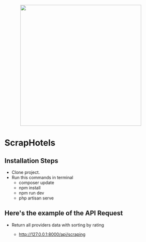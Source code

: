 <p align="center"><a href="https://laravel.com" target="_blank"><img src="https://raw.githubusercontent.com/laravel/art/master/logo-lockup/5%20SVG/2%20CMYK/1%20Full%20Color/laravel-logolockup-cmyk-red.svg" width="400"></a></p>

# ScrapHotels

## Installation Steps

-   Clone project.
-   Run this commands in terminal
    -   composer update
    -   npm install
    -   npm run dev
    -   php artisan serve

## Here's the example of the API Request

-   Return all providers data with sorting by rating

    -   http://127.0.0.1:8000/api/scraping